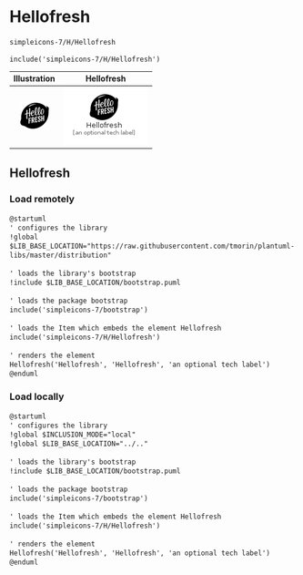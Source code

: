 # Hellofresh


```text
simpleicons-7/H/Hellofresh
```

```text
include('simpleicons-7/H/Hellofresh')
```



| Illustration | Hellofresh |
| :---: | :---: |
| ![illustration for Illustration](../../simpleicons-7/H/Hellofresh.png) | ![illustration for Hellofresh](../../simpleicons-7/H/Hellofresh.Local.png) |




## Hellofresh

### Load remotely
```plantuml
@startuml
' configures the library
!global $LIB_BASE_LOCATION="https://raw.githubusercontent.com/tmorin/plantuml-libs/master/distribution"

' loads the library's bootstrap
!include $LIB_BASE_LOCATION/bootstrap.puml

' loads the package bootstrap
include('simpleicons-7/bootstrap')

' loads the Item which embeds the element Hellofresh
include('simpleicons-7/H/Hellofresh')

' renders the element
Hellofresh('Hellofresh', 'Hellofresh', 'an optional tech label')
@enduml
```

### Load locally
```plantuml
@startuml
' configures the library
!global $INCLUSION_MODE="local"
!global $LIB_BASE_LOCATION="../.."

' loads the library's bootstrap
!include $LIB_BASE_LOCATION/bootstrap.puml

' loads the package bootstrap
include('simpleicons-7/bootstrap')

' loads the Item which embeds the element Hellofresh
include('simpleicons-7/H/Hellofresh')

' renders the element
Hellofresh('Hellofresh', 'Hellofresh', 'an optional tech label')
@enduml
```


